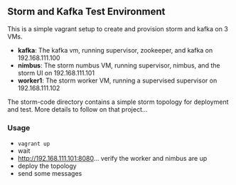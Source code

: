 ## Storm and Kafka Test Environment

This is a simple vagrant setup to create and provision storm and kafka on 3 VMs.

 * **kafka**: The kafka vm, running supervisor, zookeeper, and kafka on 192.168.111.100
 * **nimbus**: The storm numbus VM, running supervisor, nimbus, and the storm UI on 192.168.111.101
 * **worker1**: The storm worker VM, running a supervised supervisor on 192.168.111.102

The storm-code directory contains a simple storm topology for deployment and test. More details
to follow on that project...

### Usage

 * ```vagrant up```
 * wait
 * http://192.168.111.101:8080... verify the worker and nimbus are up
 * deploy the topology
 * send some messages
